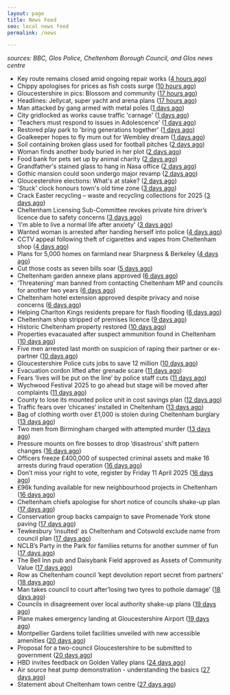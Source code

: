```yaml
---
layout: page
title: News Feed
seo: local news feed
permalink: /news

---
```


_sources: BBC, Glos Police, Cheltenham Borough Council, and Glos news centre_

<!-- news_marker starts -->
- Key route remains closed amid ongoing repair works ([4 hours ago](https://www.bbc.com/news/articles/cqx493jqx0jo))
- Chippy apologises for prices as fish costs surge ([10 hours ago](https://www.bbc.com/news/articles/cx2w4lqz73no))
- Gloucestershire in pics: Blossom and community ([17 hours ago](https://www.bbc.com/news/articles/cy9vj3jqjw0o))
- Headlines: Jellycat, super yacht and arena plans ([17 hours ago](https://www.bbc.com/news/articles/ce92ge1xemro))
- Man attacked by gang armed with metal poles ([1 days ago](https://www.bbc.com/news/articles/cj3xe562vk1o))
- City gridlocked as works cause traffic 'carnage' ([1 days ago](https://www.bbc.com/news/articles/cvgpm33k2zzo))
- 'Teachers must respond to issues in Adolescence' ([1 days ago](https://www.bbc.com/news/articles/cyvq7qqrvy0o))
- Restored play park to 'bring generations together' ([1 days ago](https://www.bbc.com/news/articles/ckgemkgryl9o))
- Goalkeeper hopes to fly mum out for Wembley dream ([1 days ago](https://www.bbc.com/news/articles/cd02e2pymjyo))
- Soil containing broken glass used for football pitches ([2 days ago](https://www.bbc.com/news/articles/cly52n7l3ryo))
- Woman finds another body buried in her plot ([2 days ago](https://www.bbc.com/news/articles/cq80q7kj3k3o))
- Food bank for pets set up by animal charity ([2 days ago](https://www.bbc.com/news/articles/c15v338xdqqo))
- Grandfather's stained glass to hang in Nasa office ([2 days ago](https://www.bbc.com/news/articles/cly5v53e144o))
- Gothic mansion could soon undergo major revamp ([2 days ago](https://www.bbc.com/news/articles/crldnw9rerzo))
- Gloucestershire elections: What's at stake? ([2 days ago](https://www.bbc.com/news/articles/c74323j87xqo))
- 'Stuck' clock honours town's old time zone ([3 days ago](https://www.bbc.com/news/articles/cvgqljz57l0o))
- Crack Easter recycling – waste and recycling collections for 2025 ([3 days ago](https://www.cheltenham.gov.uk/news/article/3002/crack_easter_recycling_%E2%80%93_waste_and_recycling_collections_for_2025))
- Cheltenham Licensing Sub-Committee revokes private hire driver’s licence due to safety concerns ([3 days ago](https://www.cheltenham.gov.uk/news/article/3001/cheltenham_licensing_sub-committee_revokes_private_hire_drivers_licence_due_to_safety_concerns))
- 'I'm able to live a normal life after anxiety' ([3 days ago](https://www.bbc.com/news/articles/cq8yjng9vkeo))
- Wanted woman is arrested after handing herself into police ([4 days ago](https://gloucesternewscentre.co.uk/wanted-woman-is-arrested-after-handing-herself-into-police/))
- CCTV appeal following theft of cigarettes and vapes from Cheltenham shop ([4 days ago](https://gloucesternewscentre.co.uk/cctv-appeal-following-theft-of-cigarettes-and-vapes-from-cheltenham-shop/))
- Plans for 5,000 homes on farmland near Sharpness & Berkeley ([4 days ago](https://www.bbc.co.uk/sounds/play/p0l1v3k3))
- Cut those costs as seven bills soar ([5 days ago](https://www.bbc.co.uk/sounds/play/p0l1mstk))
- Cheltenham garden annexe plans approved ([6 days ago](https://gloucesternewscentre.co.uk/cheltenham-garden-annexe-plans-approved/))
- ‘Threatening’ man banned from contacting Cheltenham MP and councils for another two years ([6 days ago](https://gloucesternewscentre.co.uk/threatening-man-banned-from-contacting-cheltenham-mp-and-councils-for-another-two-years/))
- Cheltenham hotel extension approved despite privacy and noise concerns ([6 days ago](https://gloucesternewscentre.co.uk/cheltenham-hotel-extension-approved-despite-privacy-and-noise-concerns/))
- Helping Charlton Kings residents prepare for flash flooding ([6 days ago](https://www.cheltenham.gov.uk/news/article/3000/helping_charlton_kings_residents_prepare_for_flash_flooding))
- Cheltenham shop stripped of premises licence ([9 days ago](https://gloucesternewscentre.co.uk/cheltenham-shop-stripped-of-premises-licence/))
- Historic Cheltenham property restored ([10 days ago](https://gloucesternewscentre.co.uk/historic-cheltenham-property-restored/))
- Properties evacauated after suspect ammunition found in Cheltenham ([10 days ago](https://gloucesternewscentre.co.uk/propeties-evacauated-after-suspect-ammuintion-found-in-cheltenham/))
- Five men arrested last month on suspicion of raping their partner or ex-partner ([10 days ago](https://gloucesternewscentre.co.uk/five-men-arrested-last-month-on-suspicion-of-raping-their-partner-or-ex-partner/))
- Gloucestershire Police cuts jobs to save 12 million ([10 days ago](https://www.bbc.co.uk/sounds/play/p0l0mzhx))
- Evacuation cordon lifted after grenade scare ([11 days ago](https://gloucesternewscentre.co.uk/evacuation-cordon-lifted-after-grenade-scare/))
- Fears ‘lives will be put on the line’ by police staff cuts ([11 days ago](https://gloucesternewscentre.co.uk/fears-lives-will-be-put-on-the-line-by-police-staff-cuts/))
- Wychwood Festival 2025 to go ahead but stage will be moved after complaints ([11 days ago](https://gloucesternewscentre.co.uk/wychwood-festival-2025-to-go-ahead-but-stage-will-be-moved-after-complaints/))
- County to lose its mounted police unit in cost savings plan ([12 days ago](https://gloucesternewscentre.co.uk/county-to-lose-its-mounted-police-unit-in-cost-savings-plan/))
- Traffic fears over ‘chicanes’ installed in Cheltenham ([13 days ago](https://gloucesternewscentre.co.uk/traffic-fears-over-chicanes-installed-in-cheltenham/))
- Bag of clothing worth over £1,000 is stolen during Cheltenham burglary ([13 days ago](https://gloucesternewscentre.co.uk/bag-of-clothing-worth-over-1000-is-stolen-during-cheltenham-burglary/))
- Two men from Birmingham charged with attempted murder ([13 days ago](https://gloucesternewscentre.co.uk/two-men-from-birmingham-charged-with-attempted-murder/))
- Pressure mounts on fire bosses to drop ‘disastrous’ shift pattern changes ([16 days ago](https://gloucesternewscentre.co.uk/pressure-mounts-on-fire-bosses-to-drop-disastrous-shift-pattern-changes/))
- Officers freeze £400,000 of suspected criminal assets and make 16 arrests during fraud operation ([16 days ago](https://gloucesternewscentre.co.uk/officers-freeze-400000-of-suspected-criminal-assets-and-make-16-arrests-during-fraud-operation/))
- Don’t miss your right to vote, register by Friday 11 April 2025 ([16 days ago](https://www.cheltenham.gov.uk/news/article/2999/dont_miss_your_right_to_vote_register_by_friday_11_april_2025))
- £96k funding available for new neighbourhood projects in Cheltenham ([16 days ago](https://www.cheltenham.gov.uk/news/article/2998/96k_funding_available_for_new_neighbourhood_projects_in_cheltenham))
- Cheltenham chiefs apologise for short notice of councils shake-up plan ([17 days ago](https://gloucesternewscentre.co.uk/cheltenham-chiefs-apologise-for-short-notice-of-councils-shake-up-plan/))
- Conservation group backs campaign to save Promenade York stone paving ([17 days ago](https://gloucesternewscentre.co.uk/conservation-group-backs-campaign-to-save-promenade-york-stone-paving/))
- Tewkesbury ‘insulted’ as Cheltenham and Cotswold exclude name from council plan ([17 days ago](https://gloucesternewscentre.co.uk/tewkesbury-insulted-as-cheltenham-and-cotswold-exclude-name-from-council-plan/))
- NCLB’s Party in the Park for families returns for another summer of fun ([17 days ago](https://www.cheltenham.gov.uk/news/article/2997/nclbs_party_in_the_park_for_families_returns_for_another_summer_of_fun))
- The Bell Inn pub and Daisybank Field approved as Assets of Community Value ([17 days ago](https://www.cheltenham.gov.uk/news/article/2996/the_bell_inn_pub_and_daisybank_field_approved_as_assets_of_community_value))
- Row as Cheltenham council ‘kept devolution report secret from partners’ ([18 days ago](https://gloucesternewscentre.co.uk/row-as-cheltenham-council-kept-devolution-report-secret-from-partners/))
- Man takes council to court after’losing two tyres to pothole damage’ ([18 days ago](https://gloucesternewscentre.co.uk/man-takes-council-to-court-afterlosing-two-tyres-to-pothole-damage/))
- Councils in disagreement over local authority shake-up plans ([19 days ago](https://gloucesternewscentre.co.uk/councils-in-disagreement-over-local-authority-shake-up-plans/))
- Plane makes emergency landing at Gloucestershire Airport ([19 days ago](https://gloucesternewscentre.co.uk/plane-makes-emergency-landing-at-gloucestershire-airport/))
- Montpellier Gardens toilet facilities unveiled with new accessible amenities ([20 days ago](https://www.cheltenham.gov.uk/news/article/2995/montpellier_gardens_toilet_facilities_unveiled_with_new_accessible_amenities))
- Proposal for a two-council Gloucestershire to be submitted to government ([20 days ago](https://www.cheltenham.gov.uk/news/article/2994/proposal_for_a_two-council_gloucestershire_to_be_submitted_to_government))
- HBD invites feedback on Golden Valley plans ([24 days ago](https://www.cheltenham.gov.uk/news/article/2993/hbd_invites_feedback_on_golden_valley_plans))
- Air source heat pump demonstration - understanding the basics ([27 days ago](https://www.cheltenham.gov.uk/news/article/2992/air_source_heat_pump_demonstration_-_understanding_the_basics))
- Statement about Cheltenham town centre ([27 days ago](https://www.cheltenham.gov.uk/news/article/2991/statement_about_cheltenham_town_centre))

<!-- news_marker ends -->
